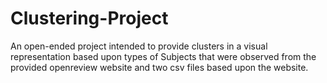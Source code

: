 # Clustering-Project
An open-ended project intended to provide clusters in a visual representation based upon types of Subjects that were observed from the provided openreview website and two csv files based upon the website. 
